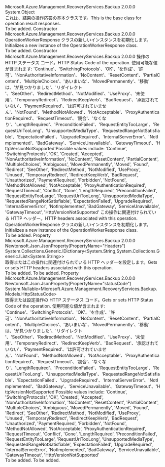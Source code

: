 <Type Name="OperationWorkerResponse" FullName="Microsoft.Azure.Management.RecoveryServices.Backup.Models.OperationWorkerResponse">
  <TypeSignature Language="C#" Value="public class OperationWorkerResponse" />
  <TypeSignature Language="ILAsm" Value=".class public auto ansi beforefieldinit OperationWorkerResponse extends System.Object" />
  <TypeSignature Language="DocId" Value="T:Microsoft.Azure.Management.RecoveryServices.Backup.Models.OperationWorkerResponse" />
  <TypeSignature Language="VB.NET" Value="Public Class OperationWorkerResponse" />
  <TypeSignature Language="F#" Value="type OperationWorkerResponse = class" />
  <AssemblyInfo>
    <AssemblyName>Microsoft.Azure.Management.RecoveryServices.Backup</AssemblyName>
    <AssemblyVersion>2.0.0.0</AssemblyVersion>
  </AssemblyInfo>
  <Base>
    <BaseTypeName>System.Object</BaseTypeName>
  </Base>
  <Interfaces />
  <Docs>
    <summary>
            <span data-ttu-id="9b6e1-101">これは、結果の操作応答の基本クラスです。</span><span class="sxs-lookup"><span data-stu-id="9b6e1-101">This is the base class for operation result responses.</span></span>
            </summary>
    <remarks>To be added.</remarks>
  </Docs>
  <Members>
    <Member MemberName=".ctor">
      <MemberSignature Language="C#" Value="public OperationWorkerResponse ();" />
      <MemberSignature Language="ILAsm" Value=".method public hidebysig specialname rtspecialname instance void .ctor() cil managed" />
      <MemberSignature Language="DocId" Value="M:Microsoft.Azure.Management.RecoveryServices.Backup.Models.OperationWorkerResponse.#ctor" />
      <MemberSignature Language="VB.NET" Value="Public Sub New ()" />
      <MemberType>Constructor</MemberType>
      <AssemblyInfo>
        <AssemblyName>Microsoft.Azure.Management.RecoveryServices.Backup</AssemblyName>
        <AssemblyVersion>2.0.0.0</AssemblyVersion>
      </AssemblyInfo>
      <Parameters />
      <Docs>
        <summary>
            <span data-ttu-id="9b6e1-102">OperationWorkerResponse クラスの新しいインスタンスを初期化します。</span><span class="sxs-lookup"><span data-stu-id="9b6e1-102">Initializes a new instance of the OperationWorkerResponse class.</span></span>
            </summary>
        <remarks>To be added.</remarks>
      </Docs>
    </Member>
    <Member MemberName=".ctor">
      <MemberSignature Language="C#" Value="public OperationWorkerResponse (Nullable&lt;Microsoft.Azure.Management.RecoveryServices.Backup.Models.HttpStatusCode&gt; statusCode = null, System.Collections.Generic.IDictionary&lt;string,System.Collections.Generic.IList&lt;string&gt;&gt; headers = null);" />
      <MemberSignature Language="ILAsm" Value=".method public hidebysig specialname rtspecialname instance void .ctor(valuetype System.Nullable`1&lt;valuetype Microsoft.Azure.Management.RecoveryServices.Backup.Models.HttpStatusCode&gt; statusCode, class System.Collections.Generic.IDictionary`2&lt;string, class System.Collections.Generic.IList`1&lt;string&gt;&gt; headers) cil managed" />
      <MemberSignature Language="DocId" Value="M:Microsoft.Azure.Management.RecoveryServices.Backup.Models.OperationWorkerResponse.#ctor(System.Nullable{Microsoft.Azure.Management.RecoveryServices.Backup.Models.HttpStatusCode},System.Collections.Generic.IDictionary{System.String,System.Collections.Generic.IList{System.String}})" />
      <MemberSignature Language="VB.NET" Value="Public Sub New (Optional statusCode As Nullable(Of HttpStatusCode) = null, Optional headers As IDictionary(Of String, IList(Of String)) = null)" />
      <MemberSignature Language="F#" Value="new Microsoft.Azure.Management.RecoveryServices.Backup.Models.OperationWorkerResponse : Nullable&lt;Microsoft.Azure.Management.RecoveryServices.Backup.Models.HttpStatusCode&gt; * System.Collections.Generic.IDictionary&lt;string, System.Collections.Generic.IList&lt;string&gt;&gt; -&gt; Microsoft.Azure.Management.RecoveryServices.Backup.Models.OperationWorkerResponse" Usage="new Microsoft.Azure.Management.RecoveryServices.Backup.Models.OperationWorkerResponse (statusCode, headers)" />
      <MemberType>Constructor</MemberType>
      <AssemblyInfo>
        <AssemblyName>Microsoft.Azure.Management.RecoveryServices.Backup</AssemblyName>
        <AssemblyVersion>2.0.0.0</AssemblyVersion>
      </AssemblyInfo>
      <Parameters>
        <Parameter Name="statusCode" Type="System.Nullable&lt;Microsoft.Azure.Management.RecoveryServices.Backup.Models.HttpStatusCode&gt;" />
        <Parameter Name="headers" Type="System.Collections.Generic.IDictionary&lt;System.String,System.Collections.Generic.IList&lt;System.String&gt;&gt;" />
      </Parameters>
      <Docs>
        <param name="statusCode"><span data-ttu-id="9b6e1-103">操作の HTTP ステータス コード。</span><span class="sxs-lookup"><span data-stu-id="9b6e1-103">HTTP Status Code of the operation.</span></span>
            <span data-ttu-id="9b6e1-104">使用可能な値が含まれます: 'Continue'、'SwitchingProtocols'、'OK'、'を作成'、'許可'、'NonAuthoritativeInformation'、'NoContent'、'ResetContent'、'PartialContent'、'MultipleChoices'、'あいまいな'、'MovedPermanently'、'移動' は、'が見つかりました'、'リダイレクト '、'SeeOther'、'RedirectMethod'、'NotModified'、'UseProxy'、'未使用'、'TemporaryRedirect'、'RedirectKeepVerb'、'BadRequest'、'承認されていない'、'PaymentRequired'、'は許可されていません'、'NotFound'、'MethodNotAllowed'、'NotAcceptable'、'ProxyAuthenticationRequired'、'RequestTimeout'、'競合'、'なくなり'、'LengthRequired'、'PreconditionFailed'、'RequestEntityTooLarge'、'RequestUriTooLong'、'UnsupportedMediaType'、'RequestedRangeNotSatisfiable'、'ExpectationFailed'、'UpgradeRequired'、'InternalServerError'、'NotImplemented'、'BadGateway'、'ServiceUnavailable'、'GatewayTimeout'、'HttpVersionNotSupported'</span><span class="sxs-lookup"><span data-stu-id="9b6e1-104">Possible values include: 'Continue', 'SwitchingProtocols', 'OK', 'Created', 'Accepted', 'NonAuthoritativeInformation', 'NoContent', 'ResetContent', 'PartialContent', 'MultipleChoices', 'Ambiguous', 'MovedPermanently', 'Moved', 'Found', 'Redirect', 'SeeOther', 'RedirectMethod', 'NotModified', 'UseProxy', 'Unused', 'TemporaryRedirect', 'RedirectKeepVerb', 'BadRequest', 'Unauthorized', 'PaymentRequired', 'Forbidden', 'NotFound', 'MethodNotAllowed', 'NotAcceptable', 'ProxyAuthenticationRequired', 'RequestTimeout', 'Conflict', 'Gone', 'LengthRequired', 'PreconditionFailed', 'RequestEntityTooLarge', 'RequestUriTooLong', 'UnsupportedMediaType', 'RequestedRangeNotSatisfiable', 'ExpectationFailed', 'UpgradeRequired', 'InternalServerError', 'NotImplemented', 'BadGateway', 'ServiceUnavailable', 'GatewayTimeout', 'HttpVersionNotSupported'</span></span></param>
        <param name="headers"><span data-ttu-id="9b6e1-105">この操作に関連付けられている HTTP ヘッダー。</span><span class="sxs-lookup"><span data-stu-id="9b6e1-105">HTTP headers associated with this operation.</span></span></param>
        <summary>
            <span data-ttu-id="9b6e1-106">OperationWorkerResponse クラスの新しいインスタンスを初期化します。</span><span class="sxs-lookup"><span data-stu-id="9b6e1-106">Initializes a new instance of the OperationWorkerResponse class.</span></span>
            </summary>
        <remarks>To be added.</remarks>
      </Docs>
    </Member>
    <Member MemberName="Headers">
      <MemberSignature Language="C#" Value="public System.Collections.Generic.IDictionary&lt;string,System.Collections.Generic.IList&lt;string&gt;&gt; Headers { get; set; }" />
      <MemberSignature Language="ILAsm" Value=".property instance class System.Collections.Generic.IDictionary`2&lt;string, class System.Collections.Generic.IList`1&lt;string&gt;&gt; Headers" />
      <MemberSignature Language="DocId" Value="P:Microsoft.Azure.Management.RecoveryServices.Backup.Models.OperationWorkerResponse.Headers" />
      <MemberSignature Language="VB.NET" Value="Public Property Headers As IDictionary(Of String, IList(Of String))" />
      <MemberSignature Language="F#" Value="member this.Headers : System.Collections.Generic.IDictionary&lt;string, System.Collections.Generic.IList&lt;string&gt;&gt; with get, set" Usage="Microsoft.Azure.Management.RecoveryServices.Backup.Models.OperationWorkerResponse.Headers" />
      <MemberType>Property</MemberType>
      <AssemblyInfo>
        <AssemblyName>Microsoft.Azure.Management.RecoveryServices.Backup</AssemblyName>
        <AssemblyVersion>2.0.0.0</AssemblyVersion>
      </AssemblyInfo>
      <Attributes>
        <Attribute>
          <AttributeName>Newtonsoft.Json.JsonProperty(PropertyName="Headers")</AttributeName>
        </Attribute>
      </Attributes>
      <ReturnValue>
        <ReturnType>System.Collections.Generic.IDictionary&lt;System.String,System.Collections.Generic.IList&lt;System.String&gt;&gt;</ReturnType>
      </ReturnValue>
      <Docs>
        <summary>
            <span data-ttu-id="9b6e1-107">取得またはこの操作に関連付けられている HTTP ヘッダーを設定します。</span><span class="sxs-lookup"><span data-stu-id="9b6e1-107">Gets or sets HTTP headers associated with this operation.</span></span>
            </summary>
        <value>To be added.</value>
        <remarks>To be added.</remarks>
      </Docs>
    </Member>
    <Member MemberName="StatusCode">
      <MemberSignature Language="C#" Value="public Nullable&lt;Microsoft.Azure.Management.RecoveryServices.Backup.Models.HttpStatusCode&gt; StatusCode { get; set; }" />
      <MemberSignature Language="ILAsm" Value=".property instance valuetype System.Nullable`1&lt;valuetype Microsoft.Azure.Management.RecoveryServices.Backup.Models.HttpStatusCode&gt; StatusCode" />
      <MemberSignature Language="DocId" Value="P:Microsoft.Azure.Management.RecoveryServices.Backup.Models.OperationWorkerResponse.StatusCode" />
      <MemberSignature Language="VB.NET" Value="Public Property StatusCode As Nullable(Of HttpStatusCode)" />
      <MemberSignature Language="F#" Value="member this.StatusCode : Nullable&lt;Microsoft.Azure.Management.RecoveryServices.Backup.Models.HttpStatusCode&gt; with get, set" Usage="Microsoft.Azure.Management.RecoveryServices.Backup.Models.OperationWorkerResponse.StatusCode" />
      <MemberType>Property</MemberType>
      <AssemblyInfo>
        <AssemblyName>Microsoft.Azure.Management.RecoveryServices.Backup</AssemblyName>
        <AssemblyVersion>2.0.0.0</AssemblyVersion>
      </AssemblyInfo>
      <Attributes>
        <Attribute>
          <AttributeName>Newtonsoft.Json.JsonProperty(PropertyName="statusCode")</AttributeName>
        </Attribute>
      </Attributes>
      <ReturnValue>
        <ReturnType>System.Nullable&lt;Microsoft.Azure.Management.RecoveryServices.Backup.Models.HttpStatusCode&gt;</ReturnType>
      </ReturnValue>
      <Docs>
        <summary>
            <span data-ttu-id="9b6e1-108">取得または設定操作の HTTP ステータス コード。</span><span class="sxs-lookup"><span data-stu-id="9b6e1-108">Gets or sets HTTP Status Code of the operation.</span></span> <span data-ttu-id="9b6e1-109">使用可能な値が含まれます: 'Continue'、'SwitchingProtocols'、'OK'、'を作成'、'許可'、'NonAuthoritativeInformation'、'NoContent'、'ResetContent'、'PartialContent'、'MultipleChoices'、'あいまいな'、'MovedPermanently'、'移動' は、'が見つかりました'、'リダイレクト '、'SeeOther'、'RedirectMethod'、'NotModified'、'UseProxy'、'未使用'、'TemporaryRedirect'、'RedirectKeepVerb'、'BadRequest'、'承認されていない'、'PaymentRequired'、'は許可されていません'、'NotFound'、'MethodNotAllowed'、'NotAcceptable'、'ProxyAuthenticationRequired'、'RequestTimeout'、'競合'、'なくなり'、'LengthRequired'、'PreconditionFailed'、'RequestEntityTooLarge'、'RequestUriTooLong'、'UnsupportedMediaType'、'RequestedRangeNotSatisfiable'、'ExpectationFailed'、'UpgradeRequired'、'InternalServerError'、'NotImplemented'、'BadGateway'、'ServiceUnavailable'、'GatewayTimeout'、'HttpVersionNotSupported'</span><span class="sxs-lookup"><span data-stu-id="9b6e1-109">Possible values include: 'Continue', 'SwitchingProtocols', 'OK', 'Created', 'Accepted', 'NonAuthoritativeInformation', 'NoContent', 'ResetContent', 'PartialContent', 'MultipleChoices', 'Ambiguous', 'MovedPermanently', 'Moved', 'Found', 'Redirect', 'SeeOther', 'RedirectMethod', 'NotModified', 'UseProxy', 'Unused', 'TemporaryRedirect', 'RedirectKeepVerb', 'BadRequest', 'Unauthorized', 'PaymentRequired', 'Forbidden', 'NotFound', 'MethodNotAllowed', 'NotAcceptable', 'ProxyAuthenticationRequired', 'RequestTimeout', 'Conflict', 'Gone', 'LengthRequired', 'PreconditionFailed', 'RequestEntityTooLarge', 'RequestUriTooLong', 'UnsupportedMediaType', 'RequestedRangeNotSatisfiable', 'ExpectationFailed', 'UpgradeRequired', 'InternalServerError', 'NotImplemented', 'BadGateway', 'ServiceUnavailable', 'GatewayTimeout', 'HttpVersionNotSupported'</span></span>
            </summary>
        <value>To be added.</value>
        <remarks>To be added.</remarks>
      </Docs>
    </Member>
  </Members>
</Type>